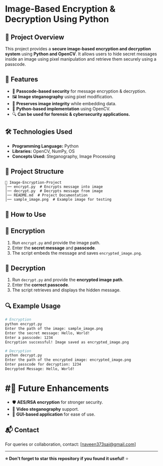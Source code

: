# Image-Based Encryption & Decryption Using Python

## 📌 Project Overview
This project provides a **secure image-based encryption and decryption system** using **Python and OpenCV**. It allows users to hide secret messages inside an image using pixel manipulation and retrieve them securely using a passcode.

## 🚀 Features
- 🔐 **Passcode-based security** for message encryption & decryption.
- 🖼 **Image steganography** using pixel modification.
- 📏 **Preserves image integrity** while embedding data.
- 🎯 **Python-based implementation** using OpenCV.
- 🔍 **Can be used for forensic & cybersecurity applications.**

## 🛠 Technologies Used
- **Programming Language:** Python
- **Libraries:** OpenCV, NumPy, OS
- **Concepts Used:** Steganography, Image Processing

## 📂 Project Structure
```
📁 Image-Encryption-Project
│── encrypt.py  # Encrypts message into image
│── decrypt.py  # Decrypts message from image
│── README.md  # Project Documentation
│── sample_image.png  # Example image for testing
```

## 📖 How to Use
## 🔹 Encryption
1. Run `encrypt.py` and provide the image path.
2. Enter the **secret message** and **passcode**.
3. The script embeds the message and saves `encrypted_image.png`.

## 🔹 Decryption
1. Run `decrypt.py` and provide the **encrypted image path**.
2. Enter the **correct passcode**.
3. The script retrieves and displays the hidden message.

## 🔍 Example Usage
```bash
# Encryption
python encrypt.py
Enter the path of the image: sample_image.png
Enter the secret message: Hello, World!
Enter a passcode: 1234
Encryption successful! Image saved as encrypted_image.png

# Decryption
python decrypt.py
Enter the path of the encrypted image: encrypted_image.png
Enter passcode for decryption: 1234
Decrypted Message: Hello, World!
```


# #📌 Future Enhancements
- 🛡 **AES/RSA encryption** for stronger security.
- 🎥 **Video steganography** support.
- 🎨 **GUI-based application** for ease of use.



## 📬 Contact
For queries or collaboration, contact: [naveen373sai@gmail.com]

---

**⭐ Don't forget to star this repository if you found it useful!** ⭐

